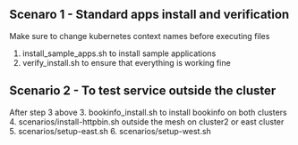 ## Scenaro 1 - Standard apps install and verification

Make sure to change kubernetes context names before executing files

1. install_sample_apps.sh to install sample applications
2. verify_install.sh to ensure that everything is working fine

## Scenario 2 - To test service outside the cluster
After step 3 above
3. bookinfo_install.sh to install bookinfo on both clusters
4. scenarios/install-httpbin.sh outside the mesh on cluster2 or east cluster
5. scenarios/setup-east.sh
6. scenarios/setup-west.sh